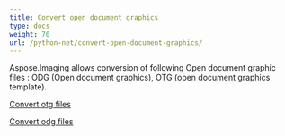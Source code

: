 ```yaml
---
title: Convert open document graphics
type: docs
weight: 70
url: /python-net/convert-open-document-graphics/
---
```


Aspose.Imaging allows conversion of following Open document graphic files : ODG (Open document graphics), OTG (open document graphics template).

[Convert otg files](/imaging/python-net/convert-otg-files/)

[Convert odg files](/imaging/python-net/convert-odg-files/)

